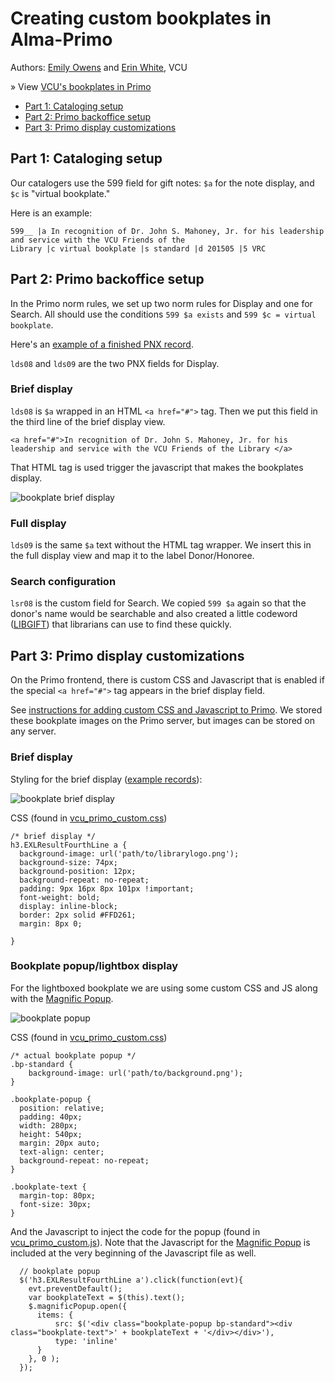 # Creating custom bookplates in Alma-Primo

Authors: [Emily Owens](mailto:eaowens@vcu.edu) and [Erin White](mailto:erwhite@vcu.edu), VCU

&raquo; View [VCU's bookplates in Primo](http://search.library.vcu.edu/primo_library/libweb/action/dlSearch.do?institution=VCU&vid=VCU&search_scope=all_scope&dym=true&query=any,contains,libgift)

 - [Part 1: Cataloging setup](#part-1-cataloging-setup)
 - [Part 2: Primo backoffice setup](#part-2-primo-backoffice-setup)
 - [Part 3: Primo display customizations](#part-3-primo-display-customizations)

## Part 1: Cataloging setup

Our catalogers use the 599 field for gift notes: `$a` for the note display, and `$c` is "virtual bookplate." 

Here is an example:

```
599__ |a In recognition of Dr. John S. Mahoney, Jr. for his leadership and service with the VCU Friends of the 
Library |c virtual bookplate |s standard |d 201505 |5 VRC
```
## Part 2: Primo backoffice setup
In the Primo norm rules, we set up two norm rules for Display and one for Search. All should use the conditions `599 $a exists` and `599 $c = virtual bookplate`.

Here's an [example of a finished PNX record](http://goo.gl/M5anVG).

`lds08` and `lds09` are the two PNX fields for Display. 

### Brief display
`lds08` is `$a` wrapped in an HTML `<a href="#">` tag. Then we put this field in the third line of the brief display view. 

```
<a href="#">In recognition of Dr. John S. Mahoney, Jr. for his leadership and service with the VCU Friends of the Library </a>
```

That HTML tag is used trigger the javascript that makes the bookplates display.

![bookplate brief display](http://vculibraries.github.io/alma-primo-customizations/readme-images/bookplate-briefdisplay.png)

### Full display
`lds09` is the same `$a` text without the HTML tag wrapper. We insert this in the full display view and map it to the label Donor/Honoree.

### Search configuration
`lsr08` is the custom field for Search. We copied `599 $a` again so that the donor's name would be searchable and also created a little codeword ([LIBGIFT](http://search.library.vcu.edu/primo_library/libweb/action/dlSearch.do?institution=VCU&vid=VCU&search_scope=all_scope&dym=true&query=any,contains,libgift)) that librarians can use to find these quickly.

## Part 3: Primo display customizations

On the Primo frontend, there is custom CSS and Javascript that is enabled if  the special `<a href="#">` tag appears in the brief display field. 

See [instructions for adding custom CSS and Javascript to Primo](updating-themes.md). We stored these bookplate images on the Primo server, but images can be stored on any server.

### Brief display 

Styling for the brief display ([example records](http://search.library.vcu.edu/primo_library/libweb/action/dlSearch.do?institution=VCU&vid=VCU&search_scope=all_scope&dym=true&query=any,contains,libgift)):

![bookplate brief display](http://vculibraries.github.io/alma-primo-customizations/readme-images/bookplate-briefdisplay.png)

CSS (found in [vcu_primo_custom.css](primo/vcu_primo_custom.css))

```
/* brief display */
h3.EXLResultFourthLine a {
  background-image: url('path/to/librarylogo.png');
  background-size: 74px;
  background-position: 12px;
  background-repeat: no-repeat;
  padding: 9px 16px 8px 101px !important;
  font-weight: bold;
  display: inline-block;
  border: 2px solid #FFD261;
  margin: 8px 0;

}
```
### Bookplate popup/lightbox display

For the lightboxed bookplate we are using some custom CSS and JS along with the [Magnific Popup](http://dimsemenov.com/plugins/magnific-popup/).

![bookplate popup](http://vculibraries.github.io/alma-primo-customizations/readme-images/bookplate-popup.png)

CSS (found in [vcu_primo_custom.css](primo/vcu_primo_custom.css))

```
/* actual bookplate popup */
.bp-standard {
    background-image: url('path/to/background.png');
}

.bookplate-popup {
  position: relative;
  padding: 40px;
  width: 280px;
  height: 540px;
  margin: 20px auto;
  text-align: center;
  background-repeat: no-repeat;
}

.bookplate-text {
  margin-top: 80px;
  font-size: 30px;
}
```

And the Javascript to inject the code for the popup (found in [vcu_primo_custom.js](primo/vcu_primo_custom.js)). Note that the Javascript for the [Magnific Popup](http://dimsemenov.com/plugins/magnific-popup/) is included at the very beginning of the Javascript file as well.

```
  // bookplate popup
  $('h3.EXLResultFourthLine a').click(function(evt){
    evt.preventDefault();
    var bookplateText = $(this).text();
    $.magnificPopup.open({
      items: {
          src: $('<div class="bookplate-popup bp-standard"><div class="bookplate-text">' + bookplateText + '</div></div>'),
          type: 'inline'
      }
    }, 0 );
  });
```




